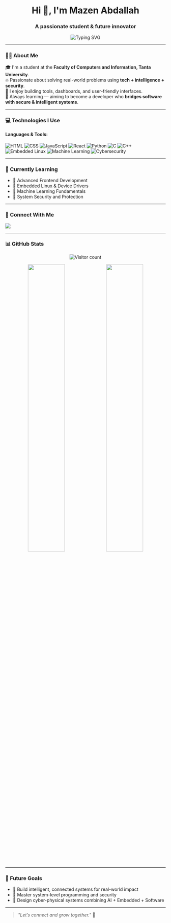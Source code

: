 <h1 align="center">Hi 👋, I'm Mazen Abdallah</h1>
<h3 align="center">A passionate student & future innovator</h3>

<p align="center">
  <img src="https://readme-typing-svg.demolab.com?font=Fira+Code&size=22&pause=1000&center=true&vCenter=true&width=440&lines=Frontend+Developer;Embedded+Systems+Enthusiast;Machine+Learning+Explorer;Cybersecurity+Learner;Bridging+Software+with+Hardware" alt="Typing SVG" />
</p>

---

### 👨‍💻 About Me

🎓 I'm a student at the **Faculty of Computers and Information, Tanta University**.  
🔥 Passionate about solving real-world problems using **tech + intelligence + security**.  
🔧 I enjoy building tools, dashboards, and user-friendly interfaces.  
🚀 Always learning — aiming to become a developer who **bridges software with secure & intelligent systems**.

---

### 💻 Technologies I Use

#### Languages & Tools:
![HTML](https://img.shields.io/badge/-HTML5-E34F26?style=flat&logo=html5&logoColor=white)
![CSS](https://img.shields.io/badge/-CSS3-1572B6?style=flat&logo=css3)
![JavaScript](https://img.shields.io/badge/-JavaScript-F7DF1E?style=flat&logo=javascript&logoColor=black)
![React](https://img.shields.io/badge/-React-61DAFB?style=flat&logo=react&logoColor=black)
![Python](https://img.shields.io/badge/-Python-3776AB?style=flat&logo=python&logoColor=white)
![C](https://img.shields.io/badge/-C-00599C?style=flat&logo=c)
![C++](https://img.shields.io/badge/-C++-00599C?style=flat&logo=c%2B%2B)
![Embedded Linux](https://img.shields.io/badge/-Embedded_Linux-E95420?style=flat&logo=linux&logoColor=white)
![Machine Learning](https://img.shields.io/badge/-Machine_Learning-0A66C2?style=flat&logo=scikit-learn&logoColor=white)
![Cybersecurity](https://img.shields.io/badge/-Cybersecurity-ff5555?style=flat&logo=hack-the-box)

---

### 🌱 Currently Learning
- 🔹 Advanced Frontend Development  
- 🔹 Embedded Linux & Device Drivers  
- 🔹 Machine Learning Fundamentals  
- 🔹 System Security and Protection  

---

### 🤝 Connect With Me

<p align="left">
  <a href="https://www.linkedin.com/in/mazen-abdallah-mohamed" target="_blank">
    <img src="https://img.shields.io/badge/-LinkedIn-blue?style=for-the-badge&logo=linkedin" />
  </a>
</p>

---

### 📊 GitHub Stats 
<p align="center">
  <img src="https://komarev.com/ghpvc/?username=Mazen657&label=PROFILE+VIEWS&color=8e44ad&style=for-the-badge" alt="Visitor count" />
</p>

<p align="center">
  <img src="https://github-readme-stats.vercel.app/api?username=Mazen657&show_icons=true&theme=tokyonight" width="48%" />
  <img src="https://github-readme-streak-stats.herokuapp.com/?user=Mazen657&theme=tokyonight" width="48%" />
</p>

---

### 🔭 Future Goals

- 🔬 Build intelligent, connected systems for real-world impact  
- 🔐 Master system-level programming and security  
- 🤖 Design cyber-physical systems combining AI + Embedded + Software  

---

> _"Let’s connect and grow together."_ 🌱
